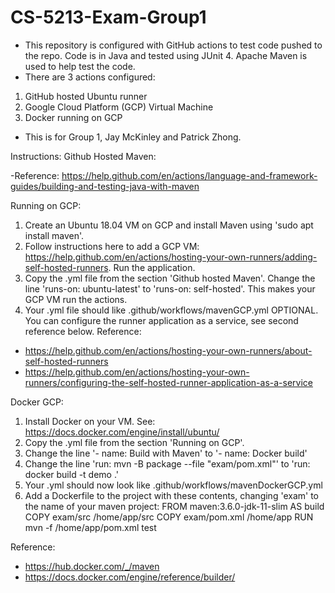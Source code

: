 # CS-5213-Exam-Group1
- This repository is configured with GitHub actions to test code pushed to the repo. Code is in Java and tested using JUnit 4. Apache Maven is used to help test the code.
- There are 3 actions configured:
1. GitHub hosted Ubuntu runner
2. Google Cloud Platform (GCP) Virtual Machine
3. Docker running on GCP
- This is for Group 1, Jay McKinley and Patrick Zhong.

Instructions:
Github Hosted Maven:

-Reference: https://help.github.com/en/actions/language-and-framework-guides/building-and-testing-java-with-maven

Running on GCP:
1. Create an Ubuntu 18.04 VM on GCP and install Maven using 'sudo apt install maven'.
2. Follow instructions here to add a GCP VM: https://help.github.com/en/actions/hosting-your-own-runners/adding-self-hosted-runners. Run the application.
3. Copy the .yml file from the section 'Github hosted Maven'. Change the line 'runs-on: ubuntu-latest' to 'runs-on: self-hosted'. This makes your GCP VM run the actions.
4. Your .yml file should like .github/workflows/mavenGCP.yml
OPTIONAL. You can configure the runner application as a service, see second reference below.
Reference: 
- https://help.github.com/en/actions/hosting-your-own-runners/about-self-hosted-runners
- https://help.github.com/en/actions/hosting-your-own-runners/configuring-the-self-hosted-runner-application-as-a-service

Docker GCP:
1. Install Docker on your VM. See: https://docs.docker.com/engine/install/ubuntu/
2. Copy the .yml file from the section 'Running on GCP'.
3. Change the line '- name: Build with Maven' to '- name: Docker build'
4. Change the line 'run: mvn -B package --file "exam/pom.xml"' to 'run: docker build -t demo .'
5. Your .yml should now look like .github/workflows/mavenDockerGCP.yml
4. Add a Dockerfile to the project with these contents, changing 'exam' to the name of your maven project:
FROM maven:3.6.0-jdk-11-slim AS build
COPY exam/src /home/app/src
COPY exam/pom.xml /home/app
RUN mvn -f /home/app/pom.xml test

Reference:
- https://hub.docker.com/_/maven
- https://docs.docker.com/engine/reference/builder/
